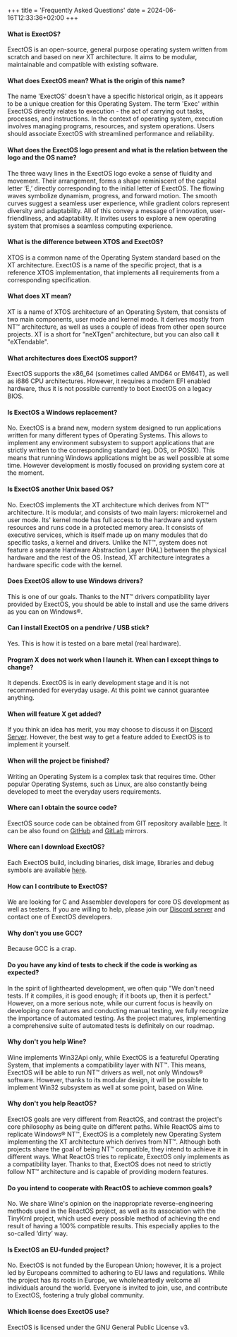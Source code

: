 +++
title = 'Frequently Asked Questions'
date = 2024-06-16T12:33:36+02:00
+++
#### What is ExectOS?
ExectOS is an open-source, general purpose operating system written from scratch and based on new XT architecture.
It aims to be modular, maintainable and compatible with existing software.

#### What does ExectOS mean? What is the origin of this name?
The name 'ExectOS' doesn’t have a specific historical origin, as it appears to be a unique creation for this
Operating System. The term 'Exec' within ExectOS directly relates to execution - the act of carrying out tasks,
processes, and instructions. In the context of operating system, execution involves managing programs, resources,
and system operations. Users should associate ExectOS with streamlined performance and reliability.

#### What does the ExectOS logo present and what is the relation between the logo and the OS name?
The three wavy lines in the ExectOS logo evoke a sense of fluidity and movement. Their arrangement, forms a shape
reminiscent of the capital letter ‘E,’ directly corresponding to the initial letter of ExectOS. The flowing waves
symbolize dynamism, progress, and forward motion. The smooth curves suggest a seamless user experience, while gradient
colors represent diversity and adaptability. All of this convey a message of innovation, user-friendliness, and
adaptability. It invites users to explore a new operating system that promises a seamless computing experience.

#### What is the difference between XTOS and ExectOS?
XTOS is a common name of the Operating System standard based on the XT architecture. ExectOS is a name of the specific
project, that is a reference XTOS implementation, that implements all requirements from a corresponding specification.

#### What does XT mean?
XT is a name of XTOS architecture of an Operating System, that consists of two main components, user mode and kernel
mode. It derives mostly from NT&trade; architecture, as well as uses a couple of ideas from other open source projects.
XT is a short for "neXTgen" architecture, but you can also call it "eXTendable".

#### What architectures does ExectOS support?
ExectOS supports the x86_64 (sometimes called AMD64 or EM64T), as well as i686 CPU architectures. However, it requires
a modern EFI enabled hardware, thus it is not possible currently to boot ExectOS on a legacy BIOS.

#### Is ExectOS a Windows replacement?
No. ExectOS is a brand new, modern system designed to run applications written for many different types of Operating
Systems. This allows to implement any environment subsystem to support applications that are strictly written to the
corresponding standard (eg. DOS, or POSIX). This means that running Windows applications might be as well possible at
some time. However development is mostly focused on providing system core at the moment.

#### Is ExectOS another Unix based OS?
No. ExectOS implements the XT architecture which derives from NT&trade; architecture. It is modular, and consists of
two main layers: microkernel and user mode. Its' kernel mode has full access to the hardware and system resources and
runs code in a protected memory area. It consists of executive services, which is itself made up on many modules that
do specific tasks, a kernel and drivers. Unlike the NT&trade;, system does not feature a separate Hardware Abstraction
Layer (HAL) between the physical hardware and the rest of the OS. Instead, XT architecture integrates a hardware specific
code with the kernel.

#### Does ExectOS allow to use Windows drivers?
This is one of our goals. Thanks to the NT&trade; drivers compatibility layer provided by ExectOS, you should be able to
install and use the same drivers as you can on Windows&reg;.

#### Can I install ExectOS on a pendrive / USB stick?
Yes. This is how it is tested on a bare metal (real hardware).

#### Program X does not work when I launch it. When can I except things to change?
It depends. ExectOS is in early development stage and it is not recommended for everyday usage. At this point we cannot
guarantee anything.

#### When will feature X get added?
If you think an idea has merit, you may choose to discuss it on [Discord Server](https://discord.com/invite/zBzJ5qMGX7).
However, the best way to get a feature added to ExectOS is to implement it yourself.

#### When will the project be finished?
Writing an Operating System is a complex task that requires time. Other popular Operating Systems, such as Linux, are
also constantly being developed to meet the everyday users requirements.

#### Where can I obtain the source code?
ExectOS source code can be obtained from GIT repository available [here](https://git.codingworkshop.eu.org/xt-sys/exectos).
It can be also found on [GitHub](https://github.com/xt-sys/exectos) and [GitLab](https://gitlab.com/xt-sys/exectos) mirrors.

#### Where can I download ExectOS?
Each ExectOS build, including binaries, disk image, libraries and debug symbols are available
[here](https://artifacts.codingworkshop.eu.org/ExectOS/).

#### How can I contribute to ExectOS?
We are looking for C and Assembler developers for core OS development as well as testers. If you are willing to help,
please join our [Discord server](https://discord.com/invite/zBzJ5qMGX7) and contact one of ExectOS developers.

#### Why don't you use GCC?
Because GCC is a crap.

#### Do you have any kind of tests to check if the code is working as expected?
In the spirit of lighthearted development, we often quip "We don't need tests. If it compiles, it is good enough; if it
boots up, then it is perfect." However, on a more serious note, while our current focus is heavily on developing core
features and conducting manual testing, we fully recognize the importance of automated testing. As the project matures,
implementing a comprehensive suite of automated tests is definitely on our roadmap.

#### Why don't you help Wine?
Wine implements Win32Api only, while ExectOS is a featureful Operating System, that implements a compatibility layer with
NT&trade;. This means, ExectOS will be able to run NT&trade; drivers as well, not only Windows&reg; software. However,
thanks to its modular design, it will be possible to implement Win32 subsystem as well at some point, based on Wine.

#### Why don't you help ReactOS?
ExectOS goals are very different from ReactOS, and contrast the project's core philosophy as being quite on different
paths. While ReactOS aims to replicate Windows&reg; NT&trade;, ExectOS is a completely new Operating System implementing
the XT architecture which derives from NT&trade;. Although both projects share the goal of being NT&trade; compatible,
they intend to achieve it in different ways. What ReactOS tries to replicate, ExectOS only implements as a compatibility
layer. Thanks to that, ExectOS does not need to strictly follow NT&trade; architecture and is capable of providing modern
features.

#### Do you intend to cooperate with ReactOS to achieve common goals?
No. We share Wine's opinion on the inappropriate reverse-engineering methods used in the ReactOS project, as well as its
association with the TinyKrnl project, which used every possible method of achieving the end result of having a 100%
compatible results. This especially applies to the so-called ‘dirty’ way.

#### Is ExectOS an EU-funded project?
No. ExectOS is not funded by the European Union; however, it is a project led by Europeans committed to adhering to EU
laws and regulations. While the project has its roots in Europe, we wholeheartedly welcome all individuals around the
world. Everyone is invited to join, use, and contribute to ExectOS, fostering a truly global community.

#### Which license does ExectOS use?
ExectOS is licensed under the GNU General Public License v3.
